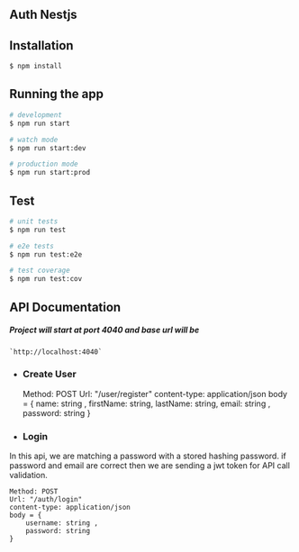 ## Auth Nestjs

## Installation

```bash
$ npm install
```

## Running the app

```bash
# development
$ npm run start

# watch mode
$ npm run start:dev

# production mode
$ npm run start:prod
```

## Test

```bash
# unit tests
$ npm run test

# e2e tests
$ npm run test:e2e

# test coverage
$ npm run test:cov
```


## API Documentation

##### Project will start at port 4040 and base url will be

	`http://localhost:4040`



- ### Create User

    
	Method: POST
	Url: "/user/register"
	content-type: application/json
	body = {
        name: string ,
        firstName: string,
        lastName: string,
        email: string ,
        password: string
    }
	

- ### Login

In this api, we are matching a password with a stored hashing password. if password and email are correct then we are sending a jwt token for API call validation.

    
	Method: POST
	Url: "/auth/login"
	content-type: application/json
	body = {
        username: string ,
        password: string
    }
	

